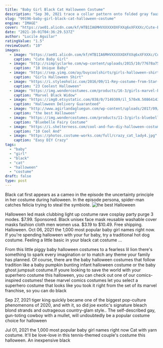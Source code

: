 ```yaml
---
title: "Baby Girl Black Cat Halloween Costume"
description: "Sep 30, 2021 trace a collar pattern onto folded gray faux fur; cut out. Trace a collar pattern onto folded tan fabric for lining; cut out. Pin collar pieces with right sides together. Insert black velvet ribbon ($3,"
slug: "99196-baby-girl-black-cat-halloween-costume"
engine: "IMAGE"
cover: "https://ae01.alicdn.com/kf/HTB1IA6MHVXXXXXOXFXXq6xXFXXXc/Cute-Baby-Girl-Pretty-Black-Kitty-Carnival-Stage-Performances-Costume-Halloween-Home-Party-Cosplay-Dress.jpg"
date: "2021-10-01T04:36:29.537Z"
author: "Lucile Aguilar"
ratingValue: "1.5"
reviewCount: "10"
images:
  - image: "https://ae01.alicdn.com/kf/HTB1IA6MHVXXXXXOXFXXq6xXFXXXc/Cute-Baby-Girl-Pretty-Black-Kitty-Carnival-Stage-Performances-Costume-Halloween-Home-Party-Cosplay-Dress.jpg"
    caption: "Cute Baby Girl"
  - image: "http://simplyclarke.com/wp-content/uploads/2015/10/77678a75932cba3f42cd8aefe3dff2ba.jpg"
    caption: "10 Unique Baby"
  - image: "https://sep.yimg.com/ay/buycoolshirts/girls-halloween-shirt-black-cat-purple-tee-t-shirt-4.jpg"
    caption: "Girls Halloween Shirt"
  - image: "https://i.styleoholic.com/2016/09/11-Rey-costume-from-Star-Wars-for-geeks-and-nerds.jpg"
    caption: "23 Coolest Halloween"
  - image: "https://img.wondercostumes.com/products/16-3/girls-marvel-black-widow-costume.jpg"
    caption: "Marvel Black Widow"
  - image: "https://img0.etsystatic.com/038/0/7149309/il_570xN.508641434_i19k.jpg"
    caption: "Halloween Delivery Guaranteed"
  - image: "http://www.agirlandagluegun.com/wp-content/uploads/2017/09/33f8c5854059650027ee811223b546f4.jpg"
    caption: "the best Halloween"
  - image: "https://img.wondercostumes.com/products/11-3/girls-bluebelle-fairy-costume.jpg"
    caption: "Bluebelle Fairy Costume"
  - image: "https://i.shelterness.com/cool-and-fun-diy-halloween-costumes-for-boys1-500x750.jpg"
    caption: "10 Cool And"
  - image: "https://photos.costume-works.com/full/crazy_cat_lady4.jpg"
    caption: "Easy DIY Crazy"
tags:
  - "baby"
  - "girl"
  - "black"
  - "cat"
  - "halloween"
  - "costume"
draft: false
type: post
---
```


Black cat first appears as a cameo in the episode the uncertainty principle in her costume during halloween. In the episode persona, spider-man catches felicia trying to steal the symbiote.
![the best Halloween](http://www.agirlandagluegun.com/wp-content/uploads/2017/09/33f8c5854059650027ee811223b546f4.jpg "the best Halloween")

Halloween led mask clubbing light up costume rave cosplay party purge 3 modes. $7.99.  Sponsored. Black unisex face mask reusable washable cover masks fashion cloth men women usa. $3.19 to $10.49. Free shipping. Halloween. Oct 06, 2021 the 1,000 most popular baby girl names right now.  If you&#39;re spending halloween with your fur baby, try a traditional hot dog costume. Feeling a little basic in your black cat costume ...
<!--inArticleAds-->

<!--galleryOne-->

From this little piggy baby halloween costumes to a fearless lil lion there's something to spark every imagination or to match any theme your family has planned. Of course, there are the baby halloween costumes that follow tradition like a baby pumpkin bunting infant halloween costume or the baby ghost jumpsuit costume.If youre looking to save the world with your superhero costume this halloween, you can check out one of our comics-inspired costumes! these marvel comics costumes let you select a superhero costume that looks like you took it right from the set of its marvel franchise, so you can do black
<!--inArticleAds-->

<!--galleryTwo-->

Sep 27, 2021 tiger king quickly became one of the biggest pop-culture phenomenons of 2020, and with it, so did joe exotic's signature bleach blond strands and outrageous country-glam style.. The self-described gay, gun-toting cowboy with a mullet, will undoubtedly be a popular costume choice for halloween
<!--galleryThree-->

Jul 01, 2021 the 1,000 most popular baby girl names right now  Cat with yarn costume. It'll be love-love in this tennis-themed couple's costume this halloween. An inexpensive black